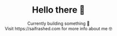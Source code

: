 # <h1 align="center"> Hello there 👋 </h1>

<p align="center">
Currently building something 🤩 <br>
Visit https://saifrashed.com for more info about me 🤓
</p>
